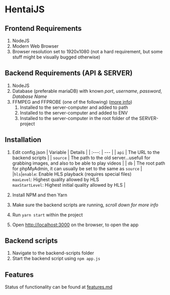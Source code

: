 # HentaiJS

## Frontend Requirements

1. NodeJS
2. Modern Web Browser
3. Browser resolution set to 1920x1080 (not a hard requirement, but some stuff might be visually bugged otherwise)

## Backend Requirements (API & SERVER)

1. NodeJS
2. Database (preferable mariaDB) with known _port_, _username_, _password_, _Database Name_
3. FFMPEG and FFPROBE (one of the following) ([more info](https://github.com/fluent-ffmpeg/node-fluent-ffmpeg#prerequisites))
    1. Installed to the server-computer and added to path
    2. Installed to the server-computer and added to ENV
    3. Installed to the server-computer in the root folder of the SERVER-project

## Installation

1. Edit config.json
   | Variable | Details |
   | :---: | --- |
   | `api` | The URL to the backend scripts |
   | `source` | The path to the old server...usefull for grabbing images, and also to be able to play videos |
   | `db` | The root path for phpMyAdmin, it can usually be set to the same as `source` |
   |`hls`|`enable`: Enable HLS playback (requires special files)<br/>`maxLevel`: Highest quality allowed by HLS<br/>`maxStartLevel`: Highest initial quality allowed by HLS |

2. Install NPM and then Yarn
3. Make sure the backend scripts are running, _scroll down for more info_
4. Run `yarn start` within the project
5. Open [http://localhost:3000](http://localhost:3000) on the browser, to open the app

## Backend scripts

1. Navigate to the backend-scripts folder
2. Start the backend script using `npm app.js`

## Features

Status of functionality can be found at [features.md](FEATURES.md)
